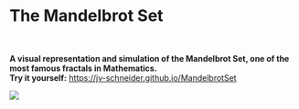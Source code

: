 # The Mandelbrot Set

<br/>

**A visual representation and simulation of the Mandelbrot Set, one of the most famous fractals in Mathematics.**\
**Try it yourself:** https://jv-schneider.github.io/MandelbrotSet 
<br/>

![](https://upload.wikimedia.org/wikipedia/commons/thumb/2/21/Mandel_zoom_00_mandelbrot_set.jpg/800px-Mandel_zoom_00_mandelbrot_set.jpg)
